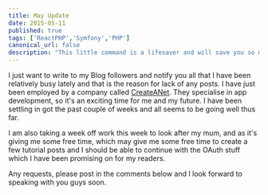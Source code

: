 ```yaml
---
title: May Update
date: 2015-05-11
published: true
tags: ['ReactPHP','Symfony','PHP']
canonical_url: false
description: "This little command is a lifesaver and will save you so much time when switching and merging previous branches in your GIT workflow."
---
```


I just want to write to my Blog followers and notify you all that I have been relatively busy lately and that is the reason for lack of any posts. I have just been employed by a company called [CreateANet](https://createanet.co.uk). They specialise in app development, so it's an exciting time for me and my future. I have been settling in got the past couple of weeks and all seems to be going well thus far.

I am also taking a week off work this week to look after my mum, and as it's giving me some free time, which may give me some free time to create a few tutorial posts and I should be able to continue with the OAuth stuff which I have been promising on for my readers.

Any requests, please post in the comments below and I look forward to speaking with you guys soon.
